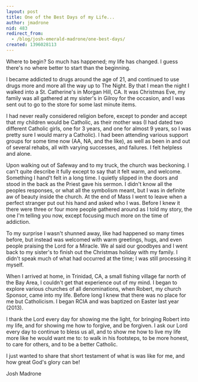 ```yaml
---
layout: post
title: One of the Best Days of my Life...
author: jmadrone
nid: 483
redirect_from:
  - /blog/josh-emerald-madrone/one-best-days/
created: 1396028113
---
```

Where to begin? So much has happened; my life has changed. I guess there's no where better to start than the beginning.

I became addicted to drugs around the age of 21, and continued to use drugs more and more all the way up to The Night. By that I mean the night I walked into a St. Catherine's in Morgan Hill, CA. It was Christmas Eve, my family was all gathered at my sister's in Gilroy for the occasion, and I was sent out to go to the store for some last minute items.

I had never really considered religion before, except to ponder and accept that my children would be Catholic, as their mother was (I had dated two different Catholic girls, one for 3 years, and one for almost 9 years, so I was pretty sure I would marry a Catholic). I had been attending various support groups for some time now (AA, NA, and the like), as well as been in and out of several rehabs, all with varying successes, and failures. I felt helpless and alone.

Upon walking out of Safeway and to my truck, the church was beckoning. I can't quite describe it fully except to say that it felt warm, and welcome. Something I hand't felt in a long time. I quietly slipped in the doors and stood in the back as the Priest gave his sermon. I didn't know all the peoples responses, or what all the symbolism meant, but I was in definite aw of beauty inside the church. At the end of Mass I went to leave when a perfect stranger put out his hand and asked who I was. Before I knew it there were three or four more people gathered around as I told my story, the one I'm telling you now, except focusing much more on the time of addiction.

To my surprise I wasn't shunned away, like had happened so many times before, but instead was welcomed with warm greetings, hugs, and even people praising the Lord for a Miracle. We al said our goodbyes and I went back to my sister's to finish out the Christmas holiday with my family. I didn't speak much of what had occurred at the time; I was still processing it myself.

When I arrived at home, in Trinidad, CA, a small fishing village far north of the Bay Area, I couldn't get that experience out of my mind. I began to explore various churches of all denominations, when Robert, my church Sponsor, came into my life. Before long I knew that there was no place for me but Catholicism. I began RCIA and was baptized on Easter last year (2013).

I thank the Lord every day for showing me the light, for bringing Robert into my life, and for showing me how to forgive, and be forgiven. I ask our  Lord every day to continue to bless us all, and to show me how to live my life more like he would want me to: to walk in his footsteps, to be more honest, to care for others, and to be a better Catholic.

I just wanted to share that short testament of what is was like for me, and how great God's glory can be!

Josh Madrone
